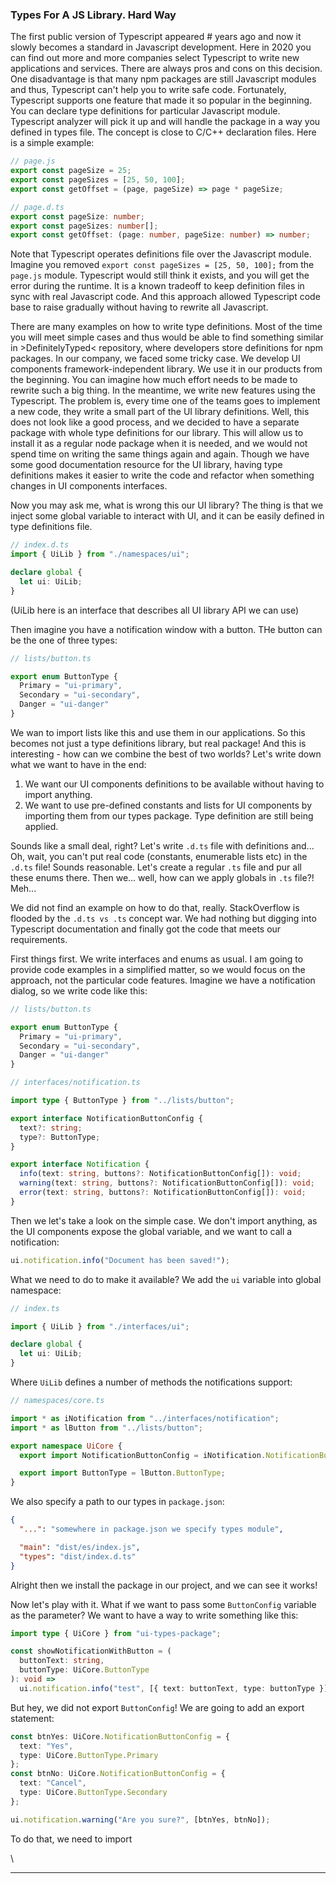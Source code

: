 ### Types For A JS Library. Hard Way

The first public version of Typescript appeared # years ago and now it slowly becomes a standard
in Javascript development. Here in 2020 you can find out more and more companies select Typescript
to write new applications and services. There are always pros and cons on this decision. One
disadvantage is that many npm packages are still Javascript modules and thus, Typescript can't
help you to write safe code. Fortunately, Typescript supports one feature that made it so popular
in the beginning. You can declare type definitions for particular Javascript module. Typescript
analyzer will pick it up and will handle the package in a way you defined in types file. The concept
is close to C/C++ declaration files. Here is a simple example:

```javascript
// page.js
export const pageSize = 25;
export const pageSizes = [25, 50, 100];
export const getOffset = (page, pageSize) => page * pageSize;
```

```typescript
// page.d.ts
export const pageSize: number;
export const pageSizes: number[];
export const getOffset: (page: number, pageSize: number) => number;
```

Note that Typescript operates definitions file over the Javascript module. Imagine you removed
`export const pageSizes = [25, 50, 100];` from the `page.js` module. Typescript would still
think it exists, and you will get the error during the runtime. It is a known tradeoff to keep
definition files in sync with real Javascript code. And this approach allowed Typescript code base
to raise gradually without having to rewrite all Javascript.

There are many examples on how to write type definitions. Most of the time you will meet simple
cases and thus would be able to find something similar in >DefinitelyTyped< repository, where
developers store definitions for npm packages. In our company, we faced some tricky case. We
develop UI components framework-independent library. We use it in our products from the beginning.
You can imagine how much effort needs to be made to rewrite such a big thing. In the meantime,
we write new features using the Typescript. The problem is, every time one of the teams goes to
implement a new code, they write a small part of the UI library definitions. Well, this does not
look like a good process, and we decided to have a separate package with whole type definitions
for our library. This will allow us to install it as a regular node package when it is needed, and
we would not spend time on writing the same things again and again. Though we have some good
documentation resource for the UI library, having type definitions makes it easier to write the
code and refactor when something changes in UI components interfaces.

Now you may ask me, what is wrong this our UI library? The thing is that we inject some global
variable to interact with UI, and it can be easily defined in type definitions file.

```typescript
// index.d.ts
import { UiLib } from "./namespaces/ui";

declare global {
  let ui: UiLib;
}
```

(UiLib here is an interface that describes all UI library API we can use)

Then imagine you have a notification window with a button. THe button can be the one of three
types:

```typescript
// lists/button.ts

export enum ButtonType {
  Primary = "ui-primary",
  Secondary = "ui-secondary",
  Danger = "ui-danger"
}
```

We wan to import lists like this and use them in our applications. So
this becomes not just a type definitions library, but real package! And
this is interesting - how can we combine the best of two worlds? Let's
write down what we want to have in the end:

1. We want our UI components definitions to be available without having
   to import anything.
2. We want to use pre-defined constants and lists for UI components by
   importing them from our types package. Type definition are still being
   applied.

Sounds like a small deal, right? Let's write `.d.ts` file with
definitions and... Oh, wait, you can't put real code (constants,
enumerable lists etc) in the `.d.ts` file! Sounds reasonable. Let's
create a regular `.ts` file and pur all these enums there. Then we...
well, how can we apply globals in `.ts` file?! Meh...

We did not find an example on how to do that, really. StackOverflow
is flooded by the `.d.ts vs .ts` concept war. We had nothing but
digging into Typescript documentation and finally got the code that
meets our requirements.

First things first. We write interfaces and enums as usual. I am going
to provide code examples in a simplified matter, so we would focus
on the approach, not the particular code features. Imagine we have
a notification dialog, so we write code like this:

```typescript
// lists/button.ts

export enum ButtonType {
  Primary = "ui-primary",
  Secondary = "ui-secondary",
  Danger = "ui-danger"
}
```

```typescript
// interfaces/notification.ts

import type { ButtonType } from "../lists/button";

export interface NotificationButtonConfig {
  text?: string;
  type?: ButtonType;
}

export interface Notification {
  info(text: string, buttons?: NotificationButtonConfig[]): void;
  warning(text: string, buttons?: NotificationButtonConfig[]): void;
  error(text: string, buttons?: NotificationButtonConfig[]): void;
}
```

Then we let's take a look on the simple case. We don't import anything, as the UI components expose
the global variable, and we want to call a notification:

```typescript
ui.notification.info("Document has been saved!");
```

What we need to do to make it available? We add the `ui` variable into global namespace:

```typescript
// index.ts

import { UiLib } from "./interfaces/ui";

declare global {
  let ui: UiLib;
}
```

Where `UiLib` defines a number of methods the notifications support:

```typescript
// namespaces/core.ts

import * as iNotification from "../interfaces/notification";
import * as lButton from "../lists/button";

export namespace UiCore {
  export import NotificationButtonConfig = iNotification.NotificationButtonConfig;

  export import ButtonType = lButton.ButtonType;
}
```

We also specify a path to our types in `package.json`:

```json
{
  "...": "somewhere in package.json we specify types module",

  "main": "dist/es/index.js",
  "types": "dist/index.d.ts"
}
```

Alright then we install the package in our project, and we can see it works!

Now let's play with it. What if we want to pass some `ButtonConfig` variable as the parameter?
We want to have a way to write something like this:

```typescript
import type { UiCore } from "ui-types-package";

const showNotificationWithButton = (
  buttonText: string,
  buttonType: UiCore.ButtonType
): void =>
  ui.notification.info("test", [{ text: buttonText, type: buttonType }]);
```

But hey, we did not export `ButtonConfig`! We are going to add an export statement:

```typescript
const btnYes: UiCore.NotificationButtonConfig = {
  text: "Yes",
  type: UiCore.ButtonType.Primary
};
const btnNo: UiCore.NotificationButtonConfig = {
  text: "Cancel",
  type: UiCore.ButtonType.Secondary
};

ui.notification.warning("Are you sure?", [btnYes, btnNo]);
```

To do that, we need to import

\

---
